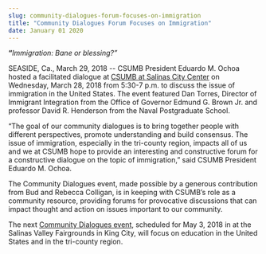 ```yaml
---
slug: community-dialogues-forum-focuses-on-immigration
title: "Community Dialogues Forum Focuses on Immigration"
date: January 01 2020
---
```


<p><b>“</b><i>Immigration: Bane or blessing?”</i></p><p>SEASIDE, Ca., March 29, 2018 -- CSUMB President Eduardo M. Ochoa hosted a facilitated dialogue at<b> </b><a href="https://csumb.edu/directory/buildings/salinas-city-center">CSUMB at Salinas City Center</a> on Wednesday, March 28, 2018 from 5:30-7 p.m. to discuss the issue of immigration in the United States. The event featured Dan Torres, Director of Immigrant Integration from the Office of Governor Edmund G. Brown Jr. and professor David R. Henderson from the Naval Postgraduate School.</p><p>“The goal of our community dialogues is to bring together people with different perspectives, promote understanding and build consensus. The issue of immigration, especially in the tri-county region, impacts all of us and we at CSUMB hope to provide an interesting and constructive forum for a constructive dialogue on the topic of immigration,” said CSUMB President Eduardo M. Ochoa.</p><p>The Community Dialogues event, made possible by a generous contribution from Bud and Rebecca Colligan, is in keeping with CSUMB’s role as a community resource, providing forums for provocative discussions that can impact thought and action on issues important to our community.</p><p>The next <a href="https://csumb.edu/president/events/community-dialogues-education">Community Dialogues event</a>, scheduled for May 3, 2018 in at the Salinas Valley Fairgrounds in King City, will focus on education in the United States and in the tri-county region.</p>
